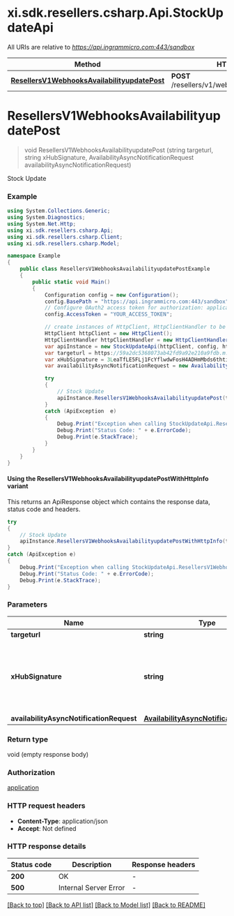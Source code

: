 # xi.sdk.resellers.csharp.Api.StockUpdateApi

All URIs are relative to *https://api.ingrammicro.com:443/sandbox*

| Method | HTTP request | Description |
|--------|--------------|-------------|
| [**ResellersV1WebhooksAvailabilityupdatePost**](StockUpdateApi.md#resellersv1webhooksavailabilityupdatepost) | **POST** /resellers/v1/webhooks/availabilityupdate | Stock Update |

<a id="resellersv1webhooksavailabilityupdatepost"></a>
# **ResellersV1WebhooksAvailabilityupdatePost**
> void ResellersV1WebhooksAvailabilityupdatePost (string targeturl, string xHubSignature, AvailabilityAsyncNotificationRequest availabilityAsyncNotificationRequest)

Stock Update

### Example
```csharp
using System.Collections.Generic;
using System.Diagnostics;
using System.Net.Http;
using xi.sdk.resellers.csharp.Api;
using xi.sdk.resellers.csharp.Client;
using xi.sdk.resellers.csharp.Model;

namespace Example
{
    public class ResellersV1WebhooksAvailabilityupdatePostExample
    {
        public static void Main()
        {
            Configuration config = new Configuration();
            config.BasePath = "https://api.ingrammicro.com:443/sandbox";
            // Configure OAuth2 access token for authorization: application
            config.AccessToken = "YOUR_ACCESS_TOKEN";

            // create instances of HttpClient, HttpClientHandler to be reused later with different Api classes
            HttpClient httpClient = new HttpClient();
            HttpClientHandler httpClientHandler = new HttpClientHandler();
            var apiInstance = new StockUpdateApi(httpClient, config, httpClientHandler);
            var targeturl = https://59a2dc5368073ab42fd9a92e210a9fdb.m.pipedream.net/;  // string | The webhook url where the request needs to sent.
            var xHubSignature = 3LeaTfLE5FLj1FcYflwdwFosH4ADHmMbds6thtirGC3e9lEkF9/1pt4T2fQQGlxf40EznDBER0b60M75K6ZW0A==;  // string | Ingram Micro creates a signature token by use of a secret key + Event ID. The algorithm to generate the secret ley is given at link https://developer.ingrammicro.com/reseller/article/how-use-webhook-secret-key. Use the event Id in the below sample along with your secret key to generate the key. Alternatively, to send try this out, use a random text to see how it works.
            var availabilityAsyncNotificationRequest = new AvailabilityAsyncNotificationRequest(); // AvailabilityAsyncNotificationRequest | 

            try
            {
                // Stock Update
                apiInstance.ResellersV1WebhooksAvailabilityupdatePost(targeturl, xHubSignature, availabilityAsyncNotificationRequest);
            }
            catch (ApiException  e)
            {
                Debug.Print("Exception when calling StockUpdateApi.ResellersV1WebhooksAvailabilityupdatePost: " + e.Message);
                Debug.Print("Status Code: " + e.ErrorCode);
                Debug.Print(e.StackTrace);
            }
        }
    }
}
```

#### Using the ResellersV1WebhooksAvailabilityupdatePostWithHttpInfo variant
This returns an ApiResponse object which contains the response data, status code and headers.

```csharp
try
{
    // Stock Update
    apiInstance.ResellersV1WebhooksAvailabilityupdatePostWithHttpInfo(targeturl, xHubSignature, availabilityAsyncNotificationRequest);
}
catch (ApiException e)
{
    Debug.Print("Exception when calling StockUpdateApi.ResellersV1WebhooksAvailabilityupdatePostWithHttpInfo: " + e.Message);
    Debug.Print("Status Code: " + e.ErrorCode);
    Debug.Print(e.StackTrace);
}
```

### Parameters

| Name | Type | Description | Notes |
|------|------|-------------|-------|
| **targeturl** | **string** | The webhook url where the request needs to sent. |  |
| **xHubSignature** | **string** | Ingram Micro creates a signature token by use of a secret key + Event ID. The algorithm to generate the secret ley is given at link https://developer.ingrammicro.com/reseller/article/how-use-webhook-secret-key. Use the event Id in the below sample along with your secret key to generate the key. Alternatively, to send try this out, use a random text to see how it works. |  |
| **availabilityAsyncNotificationRequest** | [**AvailabilityAsyncNotificationRequest**](AvailabilityAsyncNotificationRequest.md) |  |  |

### Return type

void (empty response body)

### Authorization

[application](../README.md#application)

### HTTP request headers

 - **Content-Type**: application/json
 - **Accept**: Not defined


### HTTP response details
| Status code | Description | Response headers |
|-------------|-------------|------------------|
| **200** | OK |  -  |
| **500** | Internal Server Error |  -  |

[[Back to top]](#) [[Back to API list]](../README.md#documentation-for-api-endpoints) [[Back to Model list]](../README.md#documentation-for-models) [[Back to README]](../README.md)

